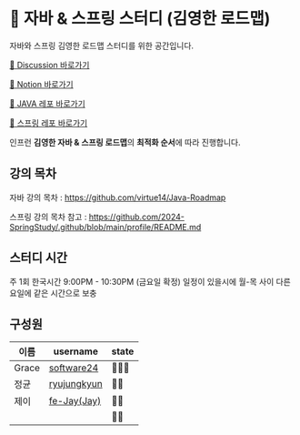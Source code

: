 
# 🌱 자바 & 스프링 스터디 (김영한 로드맵) 


자바와 스프링 김영한 로드맵 스터디를 위한 공간입니다. 


[📒 Discussion 바로가기](https://github.com/orgs/JAVA-SPRING-STUDY-GROUP/discussions)

[📒 Notion 바로가기](https://imminent-flat-e01.notion.site/9-00-10-30-22de7ecf764a80f68b82e6b4776c6a50)

[📒 JAVA 레포 바로가기](https://github.com/JAVA-SPRING-STUDY-GROUP/java)

[📒 스프링 레포 바로가기](https://github.com/JAVA-SPRING-STUDY-GROUP/spring)



인프런 **김영한 자바 & 스프링 로드맵**의 **최적화 순서**에 따라 진행합니다.  




## 강의 목차

자바 강의 목차 : https://github.com/virtue14/Java-Roadmap


스프링 강의 목차 참고 : https://github.com/2024-SpringStudy/.github/blob/main/profile/README.md




## 스터디 시간 

  주 1회  한국시간 9:00PM - 10:30PM  (금요일 확정) 
  일정이 있을시에 월-목 사이 다른 요일에 같은 시간으로 보충 




## 구성원

| 이름 | username | state |
| --- | --- | --- |
| Grace | [software24](https://github.com/swdevelop24) |   👨‍💻👑  |
| 정균 | [ryujungkyun](https://github.com/ryujungkyun)  |  👨‍💻  |
| 제이 | [fe-Jay(Jay)](https://github.com/fe-Jay) | 👨‍💻  |
|     | [](https://github.com/) | 👨‍💻  |


